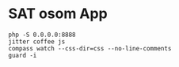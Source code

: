 # SAT osom App

    php -S 0.0.0.0:8888
    jitter coffee js
    compass watch --css-dir=css --no-line-comments
    guard -i
